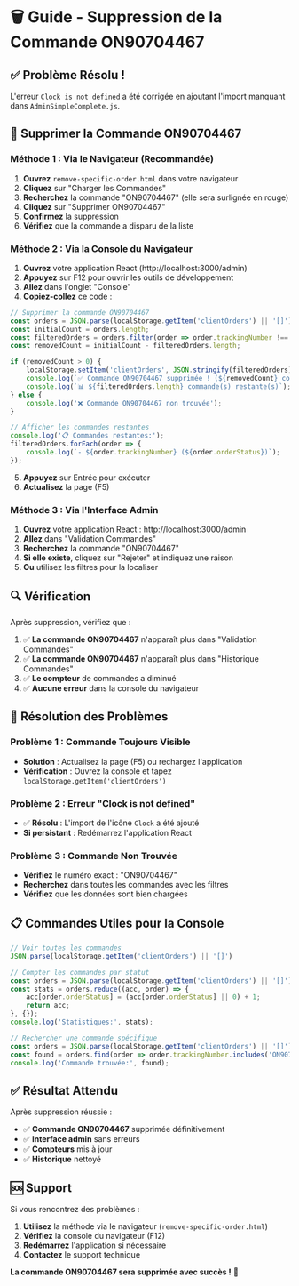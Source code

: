 # 🗑️ Guide - Suppression de la Commande ON90704467

## ✅ **Problème Résolu !**

L'erreur `Clock is not defined` a été corrigée en ajoutant l'import manquant dans `AdminSimpleComplete.js`.

## 🎯 **Supprimer la Commande ON90704467**

### **Méthode 1 : Via le Navigateur (Recommandée)**

1. **Ouvrez** `remove-specific-order.html` dans votre navigateur
2. **Cliquez** sur "Charger les Commandes"
3. **Recherchez** la commande "ON90704467" (elle sera surlignée en rouge)
4. **Cliquez** sur "Supprimer ON90704467"
5. **Confirmez** la suppression
6. **Vérifiez** que la commande a disparu de la liste

### **Méthode 2 : Via la Console du Navigateur**

1. **Ouvrez** votre application React (http://localhost:3000/admin)
2. **Appuyez** sur F12 pour ouvrir les outils de développement
3. **Allez** dans l'onglet "Console"
4. **Copiez-collez** ce code :

```javascript
// Supprimer la commande ON90704467
const orders = JSON.parse(localStorage.getItem('clientOrders') || '[]');
const initialCount = orders.length;
const filteredOrders = orders.filter(order => order.trackingNumber !== 'ON90704467');
const removedCount = initialCount - filteredOrders.length;

if (removedCount > 0) {
    localStorage.setItem('clientOrders', JSON.stringify(filteredOrders));
    console.log(`✅ Commande ON90704467 supprimée ! (${removedCount} commande(s) supprimée(s))`);
    console.log(`📊 ${filteredOrders.length} commande(s) restante(s)`);
} else {
    console.log('❌ Commande ON90704467 non trouvée');
}

// Afficher les commandes restantes
console.log('📋 Commandes restantes:');
filteredOrders.forEach(order => {
    console.log(`- ${order.trackingNumber} (${order.orderStatus})`);
});
```

5. **Appuyez** sur Entrée pour exécuter
6. **Actualisez** la page (F5)

### **Méthode 3 : Via l'Interface Admin**

1. **Ouvrez** votre application React : http://localhost:3000/admin
2. **Allez** dans "Validation Commandes"
3. **Recherchez** la commande "ON90704467"
4. **Si elle existe**, cliquez sur "Rejeter" et indiquez une raison
5. **Ou** utilisez les filtres pour la localiser

## 🔍 **Vérification**

Après suppression, vérifiez que :

1. ✅ **La commande ON90704467** n'apparaît plus dans "Validation Commandes"
2. ✅ **La commande ON90704467** n'apparaît plus dans "Historique Commandes"
3. ✅ **Le compteur** de commandes a diminué
4. ✅ **Aucune erreur** dans la console du navigateur

## 🚨 **Résolution des Problèmes**

### **Problème 1 : Commande Toujours Visible**
- **Solution** : Actualisez la page (F5) ou rechargez l'application
- **Vérification** : Ouvrez la console et tapez `localStorage.getItem('clientOrders')`

### **Problème 2 : Erreur "Clock is not defined"**
- ✅ **Résolu** : L'import de l'icône `Clock` a été ajouté
- **Si persistant** : Redémarrez l'application React

### **Problème 3 : Commande Non Trouvée**
- **Vérifiez** le numéro exact : "ON90704467"
- **Recherchez** dans toutes les commandes avec les filtres
- **Vérifiez** que les données sont bien chargées

## 📋 **Commandes Utiles pour la Console**

```javascript
// Voir toutes les commandes
JSON.parse(localStorage.getItem('clientOrders') || '[]')

// Compter les commandes par statut
const orders = JSON.parse(localStorage.getItem('clientOrders') || '[]');
const stats = orders.reduce((acc, order) => {
    acc[order.orderStatus] = (acc[order.orderStatus] || 0) + 1;
    return acc;
}, {});
console.log('Statistiques:', stats);

// Rechercher une commande spécifique
const orders = JSON.parse(localStorage.getItem('clientOrders') || '[]');
const found = orders.find(order => order.trackingNumber.includes('ON90704467'));
console.log('Commande trouvée:', found);
```

## ✅ **Résultat Attendu**

Après suppression réussie :
- ✅ **Commande ON90704467** supprimée définitivement
- ✅ **Interface admin** sans erreurs
- ✅ **Compteurs** mis à jour
- ✅ **Historique** nettoyé

## 🆘 **Support**

Si vous rencontrez des problèmes :
1. **Utilisez** la méthode via le navigateur (`remove-specific-order.html`)
2. **Vérifiez** la console du navigateur (F12)
3. **Redémarrez** l'application si nécessaire
4. **Contactez** le support technique

**La commande ON90704467 sera supprimée avec succès !** 🎉
